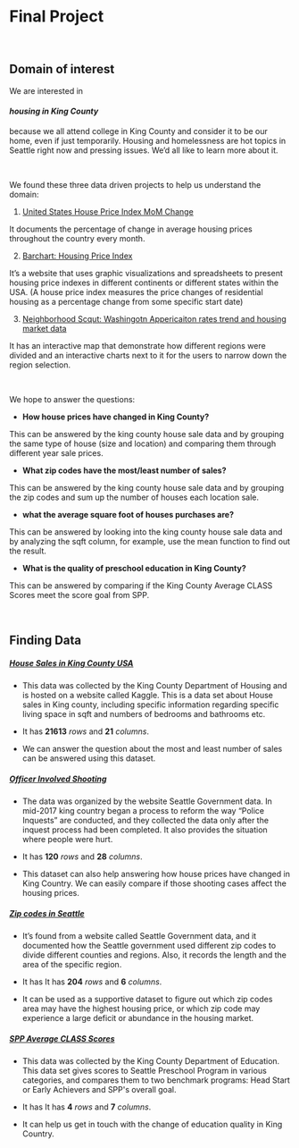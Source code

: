 # Final Project

<br>

## Domain of interest
We are interested in <h4>*housing in King County*</h4>because we all attend college in King County and consider it to be our home, even if just temporarily. Housing and homelessness are hot topics in Seattle right now and pressing issues. We’d all like to learn more about it.

<br>

We found these three data driven projects to help us understand the domain:

 1. [United States House Price Index MoM Change](https://tradingeconomics.com/united-states/housing-index)

 It documents the percentage of change in average housing prices throughout the country every month.

 2. [Barchart: Housing Price Index](https://www.barchart.com/economy/housing)

 It’s a website that uses graphic visualizations and spreadsheets to present housing price indexes in different continents or different states within the USA. (A house price index measures the price changes of residential housing as a percentage change from some specific start date)

 3. [Neighborhood Scqut: Washingotn Appericaiton rates trend and housing market data](https://www.neighborhoodscout.com/wa/real-estate)

 It has an interactive map that demonstrate how different regions were divided and an interactive charts next to it for the users to narrow down the region selection.

<br>

 We hope to answer the questions:
 - **How house prices have changed in King County?**

 This can be answered by the king county house sale data and by grouping the same type of house (size and location) and comparing them through different year sale prices.

 - **What zip codes have the most/least number of sales?**

 This can be answered by the king county house sale data and by grouping the zip codes and sum up the number of houses each location sale.


 - **what the average square foot of houses purchases are?**

 This can be answered by looking into the king county house sale data and by analyzing the sqft column, for example, use the mean function to find out the result.

 - **What is the quality of preschool education in King County?**

 This can be answered by comparing if the King County Average CLASS Scores meet the score goal from SPP.

<br>

## Finding Data

##### [House Sales in King County USA](https://www.kaggle.com/harlfoxem/housesalesprediction)

 - This data was collected by the King County Department of Housing and is hosted on a website called Kaggle. This is a data set about House sales in King county, including specific information regarding specific living space in sqft and numbers of bedrooms and bathrooms etc.

 - It has **21613** *rows* and **21** *columns*.

 - We can answer the question about the most and least number of sales can be answered using this dataset.

##### [Officer Involved Shooting](https://data.seattle.gov/Public-Safety/SPD-Officer-Involved-Shooting-OIS-Data/mg5r-efcm)

 - The data was organized by the website Seattle Government data. In mid-2017 king country began a process to reform the way “Police Inquests” are conducted, and they collected the data only after the inquest process had been completed. It also provides the situation where people were hurt.

 - It has **120** *rows* and **28** *columns*.

 - This dataset can also help answering how house prices have changed in King Country. We can easily compare if those shooting cases affect the housing prices.

##### [Zip codes in Seattle](https://data.seattle.gov/Land-Base/Zip-Codes/w69d-ihb8)

- It’s found from a website called Seattle Government data, and it documented how the Seattle government used different zip codes to divide different counties and regions. Also, it records the length and the area of the specific region.

- It has It has **204** *rows* and **6** *columns*.

- It can be used as a supportive dataset to figure out which zip codes area may have the highest housing price, or which zip code may experience a large deficit or abundance in the housing market.

##### [SPP Average CLASS Scores ](https://data.seattle.gov/Education/SPP-Average-CLASS-Scores/fx5g-857s/data)

- This data was collected by the King County Department of Education. This data set gives scores to Seattle Preschool Program in various categories, and compares them to two benchmark programs: Head Start or Early Achievers and SPP's overall goal.

- It has It has **4** *rows* and **7** *columns*.

- It can help us get in touch with the change of education quality in King Country.
